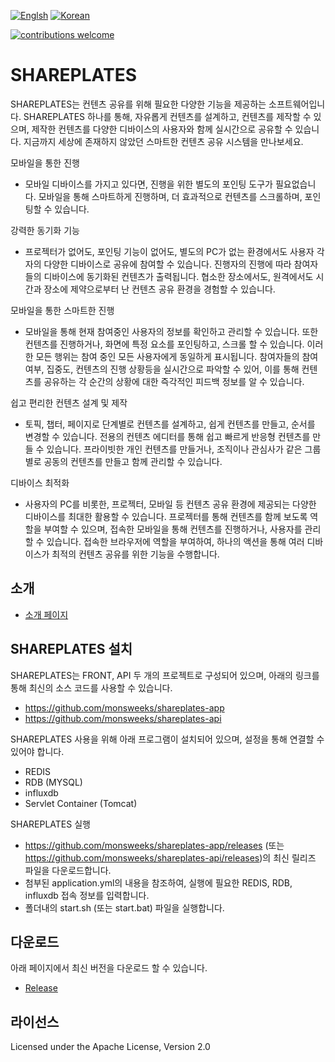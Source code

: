 [![Englsh](https://img.shields.io/badge/language-English-orange.svg)](README.md) [![Korean](https://img.shields.io/badge/language-Korean-blue.svg)](README_kr.md)

[![contributions welcome](https://img.shields.io/badge/contributions-welcome-brightgreen.svg?style=flat)](https://github.com/monsweeks/shareplates-app/issues)

# SHAREPLATES
SHAREPLATES는 컨텐츠 공유를 위해 필요한 다양한 기능을 제공하는 소프트웨어입니다. SHAREPLATES 하나를 통해, 자유롭게 컨텐츠를 설계하고, 컨텐츠를 제작할 수 있으며, 제작한 컨텐츠를 다양한 디바이스의 사용자와 함께 실시간으로 공유할 수 있습니다. 지금까지 세상에 존재하지 않았던 스마트한 컨텐츠 공유 시스템을 만나보세요.
 
모바일을 통한 진행
- 모바일 디바이스를 가지고 있다면, 진행을 위한 별도의 포인팅 도구가 필요없습니다. 모바일을 통해 스마트하게 진행하며, 더 효과적으로 컨텐츠를 스크롤하며, 포인팅할 수 있습니다.

강력한 동기화 기능
- 프로젝터가 없어도, 포인팅 기능이 없어도, 별도의 PC가 없는 환경에서도 사용자 각자의 다양한 디바이스로 공유에 참여할 수 있습니다. 진행자의 진행에 따라 참여자들의 디바이스에 동기화된 컨텐츠가 출력됩니다. 협소한 장소에서도, 원격에서도 시간과 장소에 제약으로부터 난 컨텐츠 공유 환경을 경험할 수 있습니다.
   
모바일을 통한 스마트한 진행
- 모바일을 통해 현재 참여중인 사용자의 정보를 확인하고 관리할 수 있습니다. 또한 컨텐츠를 진행하거나, 화면에 특정 요소를 포인팅하고, 스크롤 할 수 있습니다. 이러한 모든 행위는 참여 중인 모든 사용자에게 동일하게 표시됩니다. 참여자들의 참여 여부, 집중도, 컨텐츠의 진행 상황등을 실시간으로 파악할 수 있어, 이를 통해 컨텐츠를 공유하는 각 순간의 상황에 대한 즉각적인 피드백 정보를 알 수 있습니다.
  
쉽고 편리한 컨텐츠 설계 및 제작
- 토픽, 챕터, 페이지로 단계별로 컨텐츠를 설계하고, 쉽게 컨텐츠를 만들고, 순서를 변경할 수 있습니다. 전용의 컨텐츠 에디터를 통해 쉽고 빠르게 반응형 컨텐츠를 만들 수 있습니다. 프라이빗한 개인 컨텐츠를 만들거나, 조직이나 관심사가 같은 그룹별로 공동의 컨텐츠를 만들고 함께 관리할 수 있습니다.

디바이스 최적화
- 사용자의 PC를 비롯한, 프로젝터, 모바일 등 컨텐츠 공유 환경에 제공되는 다양한 디바이스를 최대한 활용할 수 있습니다. 프로젝터를 통해 컨텐츠를 함께 보도록 역할을 부여할 수 있으며, 접속한 모바일을 통해 컨텐츠를 진행하거나, 사용자를 관리할 수 있습니다. 접속한 브라우저에 역할을 부여하여, 하나의 액션을 통해 여러 디바이스가 최적의 컨텐츠 공유를 위한 기능을 수행합니다.

## 소개
- [소개 페이지](https://monsweeks.github.io/shareplates-app/)

## SHAREPLATES 설치
SHAREPLATES는 FRONT, API 두 개의 프로젝트로 구성되어 있으며, 아래의 링크를 통해 최신의 소스 코드를 사용할 수 있습니다.
 - https://github.com/monsweeks/shareplates-app
 - https://github.com/monsweeks/shareplates-api

SHAREPLATES 사용을 위해 아래 프로그램이 설치되어 있으며, 설정을 통해 연결할 수 있어야 합니다.
 - REDIS
 - RDB (MYSQL)
 - influxdb
 - Servlet Container (Tomcat)

SHAREPLATES 실행 
  - https://github.com/monsweeks/shareplates-app/releases (또는 https://github.com/monsweeks/shareplates-api/releases)의 최신 릴리즈 파일을 다운로드합니다.
  - 첨부된 application.yml의 내용을 참조하여, 실행에 필요한 REDIS, RDB, influxdb 접속 정보를 입력합니다.
  - 폴더내의 start.sh (또는 start.bat) 파일을 실행합니다.
    
## 다운로드
아래 페이지에서 최신 버전을 다운로드 할 수 있습니다.
- [Release](https://github.com/monsweeks/shareplates-app/releases/)

## 라이선스
Licensed under the Apache License, Version 2.0
